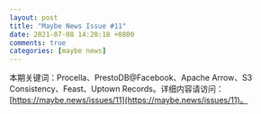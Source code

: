 ```yaml
---
layout: post
title: "Maybe News Issue #11"
date: 2021-07-08 14:20:18 +0800
comments: true
categories: [maybe news]
---
```


本期关键词：Procella、PrestoDB@Facebook、Apache Arrow、S3 Consistency、Feast、Uptown Records。详细内容请访问：[https://maybe.news/issues/11](https://maybe.news/issues/11)。
